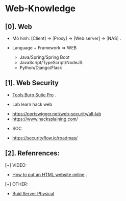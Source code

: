 # Web-Knowledge


## [0]. Web 

- Mô hình: [Client] -> [Proxy] -> [Web server] -> [NAS] .

- Language + Framework => WEB
  * Java/Spring/Spring Boot
  * JavaScript/TypeScript/NodeJS
  * Python/Django/Flask

## [1]. Web Security 

- [Tools Burp Suite Pro](https://gitlab.com/hypnguyen1209/burp-pro?fbclid=IwAR29_fPDBXSdrYMbjx_ADP8ulzBxQZh1rEAJh0Jo3985VGOuuQOo4hVQUL4) .

- Lab learn hack web
 * https://portswigger.net/web-security/all-lab
 * https://www.hacksplaining.com/

- SOC
 * https://securityflow.io/roadmap/

## [2]. Refenrences:

[+] VIDEO: 
- [How to put an HTML website online](https://youtu.be/p1QU3kLFPdg) .

[+] OTHER:
- [Buid Server Physical](https://www.youtube.com/watch?v=apC1bOLbzbY)
